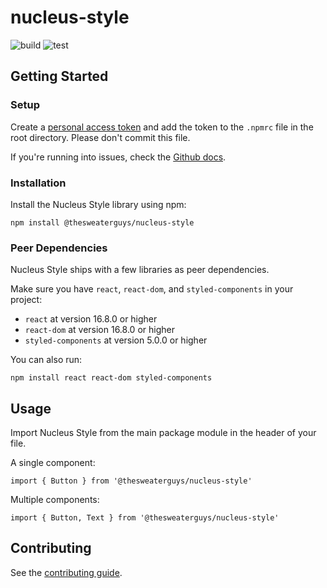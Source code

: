 # nucleus-style

![build](https://github.com/TheSweaterGuys/nucleus-style/workflows/build/badge.svg) ![test](https://github.com/TheSweaterGuys/nucleus-style/workflows/test/badge.svg)

## Getting Started

### Setup

Create a [personal access token](https://docs.github.com/en/github/authenticating-to-github/creating-a-personal-access-token) and add the token to the `.npmrc` file in the root directory. Please don't commit this file.

If you're running into issues, check the [Github docs](https://docs.github.com/en/packages/using-github-packages-with-your-projects-ecosystem/configuring-npm-for-use-with-github-packages).

### Installation

Install the Nucleus Style library using npm:

```
npm install @thesweaterguys/nucleus-style
```

### Peer Dependencies

Nucleus Style ships with a few libraries as peer dependencies.

Make sure you have `react`, `react-dom`, and `styled-components` in your project:

- `react` at version 16.8.0 or higher
- `react-dom` at version 16.8.0 or higher
- `styled-components` at version 5.0.0 or higher

You can also run:

```
npm install react react-dom styled-components
```

## Usage

Import Nucleus Style from the main package module in the header of your file.

A single component:

```
import { Button } from '@thesweaterguys/nucleus-style'
```

Multiple components:

```
import { Button, Text } from '@thesweaterguys/nucleus-style'
```

## Contributing

See the [contributing guide](https://github.com/TheSweaterGuys/nucleus-style/blob/master/CHANGELOG.md).
